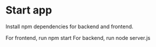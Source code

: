 # Start app

Install npm dependencies for backend and frontend.

For frontend, run npm start
For backend, run node server.js